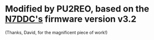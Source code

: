 # Modified by PU2REO, based on the [N7DDC's](https://github.com/Dfinitski/N7DDC-ATU-100-mini-and-extended-boards) firmware version v3.2

(Thanks, David, for the magnificent piece of work!)